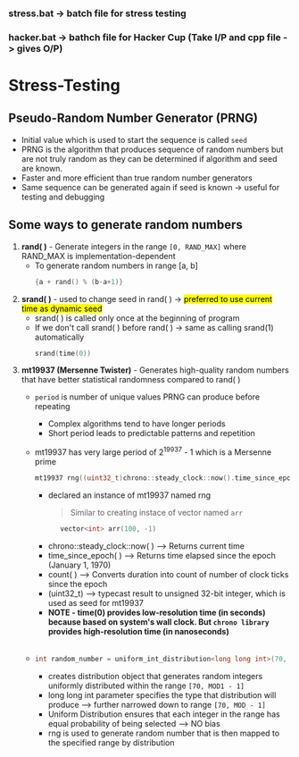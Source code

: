 ### stress.bat -> batch file for stress testing
### hacker.bat -> bathch file for Hacker Cup (Take I/P and cpp file -> gives O/P)

# Stress-Testing

## Pseudo-Random Number Generator (PRNG)
- Initial value which is used to start the sequence is called `seed`
- PRNG is the algorithm that produces sequence of random numbers but are not truly random as they can be determined if algorithm and seed are known.
- Faster and more efficient than true random number generators
- Same sequence can be generated again if seed is known -> useful for testing and debugging

## Some ways to generate random numbers
1. **rand( )** - Generate integers in the range `[0, RAND_MAX]` where RAND_MAX is implementation-dependent
   - To generate random numbers in range [a, b]
     ```cpp
     {a + rand() % (b-a+1)}

2. **srand( )** - used to change seed in rand( ) -> <mark> preferred to use current time as dynamic seed </mark>
   - srand( ) is called only once at the beginning of program
   - If we don't call srand( ) before rand( ) -> same as calling srand(1) automatically
     ```cpp
     srand(time(0))
     
4. **mt19937 (Mersenne Twister)** - Generates high-quality random numbers that have better statistical randomness compared to rand( )
     - `period` is number of unique values PRNG can produce before repeating
         - Complex algorithms tend to have longer periods
         - Short period leads to predictable patterns and repetition
           
     - mt19937 has very large period of 2<sup>19937</sup> - 1 which is a Mersenne prime
       ```cpp
       mt19937 rng((uint32_t)chrono::steady_clock::now().time_since_epoch().count());
       ```
       - declared an instance of mt19937 named rng
          > Similar to creating instace of vector named ```arr```
           ```cpp
              vector<int> arr(100, -1)
       - chrono::steady_clock::now( ) --> Returns current time
       - time_since_epoch( ) --> Returns time elapsed since the epoch (January 1, 1970)
       - count( ) --> Converts duration into count of number of clock ticks since the epoch
       - (uint32_t) --> typecast result to unsigned 32-bit integer, which is used as seed for mt19937
       - **NOTE - time(0) provides low-resolution time (in seconds) because based on system's wall clock. But ```chrono library``` provides high-resolution time (in nanoseconds)**
        <br>
        
     - ```cpp
       int random_number = uniform_int_distribution<long long int>(70, MOD1 - 1)(rng)
       ```
       - creates distribution object that generates random integers uniformly distributed within the range `[70, MOD1 - 1]`
       - long long int parameter specifies the type that distribution will produce --> further narrowed down to range `[70, MOD - 1]`
       - Uniform Distribution ensures that each integer in the range has equal probability of being selected --> NO bias
       - rng is used to generate random number that is then mapped to the specified range by distribution
